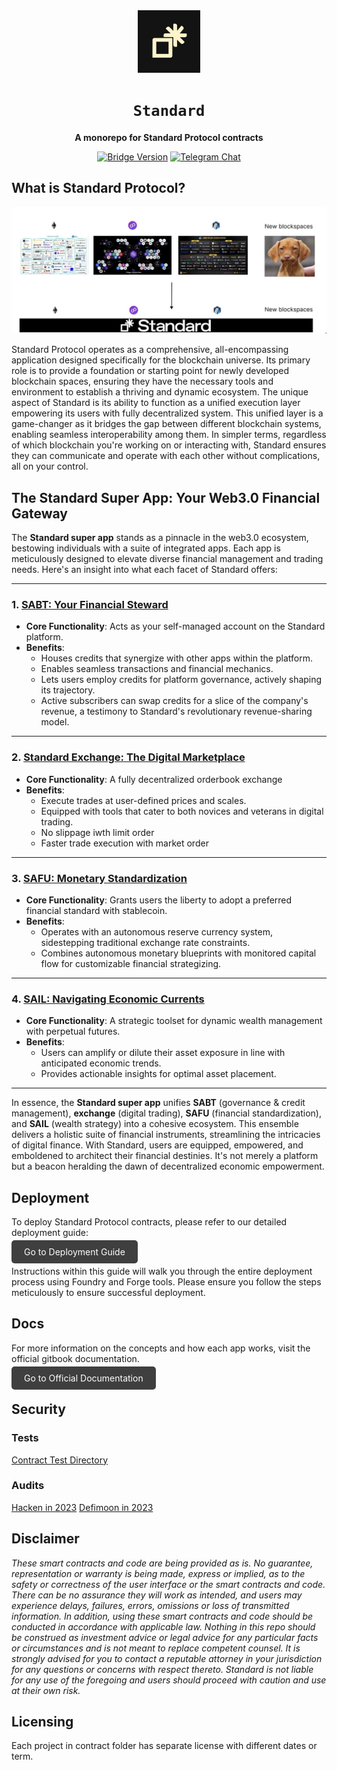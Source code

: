 <div align="center">

<img src="./media/standard_profile.jpeg" width=100/>

  <h1><code>Standard</code></h1>

  <p>
    <strong>A monorepo for Standard Protocol contracts</strong>
  </p>

  <p>
    <a href="https://github.com/standardweb3/standardweb3/standard-2.0-contracts"><img alt="Bridge Version" src="https://img.shields.io/github/package-json/v/standardweb3/standard-2.0-contracts"></a>
    <a href="https://t.me/standard_protocol"><img alt="Telegram Chat" src="https://img.shields.io/badge/telegram-chat-blue?logo=telegram"></a>
  </p>
</div>

## What is Standard Protocol?
![overview](./media/overview.png)

Standard Protocol operates as a comprehensive, all-encompassing application designed specifically for the blockchain universe. Its primary role is to provide a foundation or starting point for newly developed blockchain spaces, ensuring they have the necessary tools and environment to establish a thriving and dynamic ecosystem. The unique aspect of Standard is its ability to function as a unified execution layer empowering its users with fully decentralized system. This unified layer is a game-changer as it bridges the gap between different blockchain systems, enabling seamless interoperability among them. In simpler terms, regardless of which blockchain you're working on or interacting with, Standard ensures they can communicate and operate with each other without complications, all on your control.

## The Standard Super App: Your Web3.0 Financial Gateway

The **Standard super app** stands as a pinnacle in the web3.0 ecosystem, bestowing individuals with a suite of integrated apps. Each app is meticulously designed to elevate diverse financial management and trading needs. Here's an insight into what each facet of Standard offers:

---

### 1. [SABT: Your Financial Steward](./contracts/sabt/README.md)

- **Core Functionality**: Acts as your self-managed account on the Standard platform.
- **Benefits**:
  - Houses credits that synergize with other apps within the platform.
  - Enables seamless transactions and financial mechanics.
  - Lets users employ credits for platform governance, actively shaping its trajectory.
  - Active subscribers can swap credits for a slice of the company's revenue, a testimony to Standard's revolutionary revenue-sharing model.

---

### 2. [Standard Exchange: The Digital Marketplace](./contracts/exchange/README.md)

- **Core Functionality**: A fully decentralized orderbook exchange
- **Benefits**:
  - Execute trades at user-defined prices and scales.
  - Equipped with tools that cater to both novices and veterans in digital trading.
  - No slippage iwth limit order
  - Faster trade execution with market order

---

### 3. [SAFU: Monetary Standardization](./contracts/safu/README.md)

- **Core Functionality**: Grants users the liberty to adopt a preferred financial standard with stablecoin.
- **Benefits**:
  - Operates with an autonomous reserve currency system, sidestepping traditional exchange rate constraints.
  - Combines autonomous monetary blueprints with monitored capital flow for customizable financial strategizing.

---

### 4. [SAIL: Navigating Economic Currents](./contracts/sail/README.md)

- **Core Functionality**: A strategic toolset for dynamic wealth management with perpetual futures.
- **Benefits**:
  - Users can amplify or dilute their asset exposure in line with anticipated economic trends.
  - Provides actionable insights for optimal asset placement.

---

In essence, the **Standard super app** unifies **SABT** (governance & credit management), **exchange** (digital trading), **SAFU** (financial standardization), and **SAIL** (wealth strategy) into a cohesive ecosystem. This ensemble delivers a holistic suite of financial instruments, streamlining the intricacies of digital finance. With Standard, users are equipped, empowered, and emboldened to architect their financial destinies. It's not merely a platform but a beacon heralding the dawn of decentralized economic empowerment.


## Deployment

To deploy Standard Protocol contracts, please refer to our detailed deployment guide:

<a href="https://github.com/standardweb3/standard-2.0-contracts/blob/main/contracts/deploy.md" target="_blank" style="background-color:#3F3F3F; color: white; padding: 10px 20px; text-decoration: none; border-radius: 5px;">Go to Deployment Guide</a>

Instructions within this guide will walk you through the entire deployment process using Foundry and Forge tools. Please ensure you follow the steps meticulously to ensure successful deployment.




## Docs

For more information on the concepts and how each app works, visit the official gitbook documentation.

<a href="https://docs.standardweb3.com" target="_blank" style="background-color:#3F3F3F; color: white; padding: 10px 20px; text-decoration: none; border-radius: 5px;">Go to Official Documentation</a>


## Security

### Tests
[Contract Test Directory](./test)

### Audits
[Hacken in 2023](./audits/hacken-2023)
[Defimoon in 2023](./audits/defimoon-2023)

## Disclaimer

_These smart contracts and code are being provided as is. No guarantee, representation or warranty is being made, express or implied, as to the safety or correctness of the user interface or the smart contracts and code. There can be no assurance they will work as intended, and users may experience delays, failures, errors, omissions or loss of transmitted information. In addition, using these smart contracts and code should be conducted in accordance with applicable law. Nothing in this repo should be construed as investment advice or legal advice for any particular facts or circumstances and is not meant to replace competent counsel. It is strongly advised for you to contact a reputable attorney in your jurisdiction for any questions or concerns with respect thereto. Standard is not liable for any use of the foregoing and users should proceed with caution and use at their own risk._

## Licensing

Each project in contract folder has separate license with different dates or term. 

